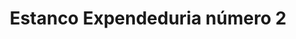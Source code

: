 ---
title: "Estanco Expendeduria número 2"
url: /melgar-de-fernamental/estanco-expendeduria-numero-2/
shop: Tabak
---